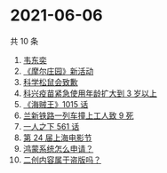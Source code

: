# 2021-06-06

共 10 条

<!-- BEGIN -->
<!-- 最后更新时间 Sun Jun 06 2021 05:13:30 GMT+0800 (China Standard Time) -->

1. [韦东奕](https://www.zhihu.com/search?q=韦东奕)
2. [《摩尔庄园》新活动](https://www.zhihu.com/search?q=摩尔庄园)
3. [科学松鼠会致歉](https://www.zhihu.com/search?q=科学松鼠会)
4. [科兴疫苗紧急使用年龄扩大到 3 岁以上](https://www.zhihu.com/search?q=科兴疫苗)
5. [《海贼王》1015 话](https://www.zhihu.com/search?q=海贼王)
6. [兰新铁路一列车撞上工人致 9 死](https://www.zhihu.com/search?q=兰新铁路)
7. [一人之下 561 话](https://www.zhihu.com/search?q=一人之下)
8. [第 24 届上海电影节](https://www.zhihu.com/search?q=上海电影节)
9. [鸿蒙系统怎么申请？](https://www.zhihu.com/search?q=鸿蒙系统怎么申请)
10. [二创内容属于盗版吗？](https://www.zhihu.com/search?q=二创)

<!-- END -->

